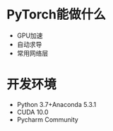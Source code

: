 # PyTorch能做什么
- GPU加速
- 自动求导
- 常用网络层

# 开发环境
- Python 3.7+Anaconda 5.3.1
- CUDA 10.0
- Pycharm Community